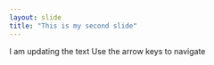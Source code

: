 ```yaml
---
layout: slide
title: "This is my second slide"
---
```

I am updating the text
Use the arrow keys to navigate
